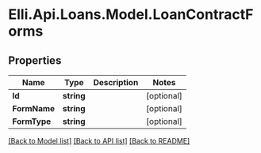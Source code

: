 # Elli.Api.Loans.Model.LoanContractForms
## Properties

Name | Type | Description | Notes
------------ | ------------- | ------------- | -------------
**Id** | **string** |  | [optional] 
**FormName** | **string** |  | [optional] 
**FormType** | **string** |  | [optional] 

[[Back to Model list]](../README.md#documentation-for-models) [[Back to API list]](../README.md#documentation-for-api-endpoints) [[Back to README]](../README.md)

